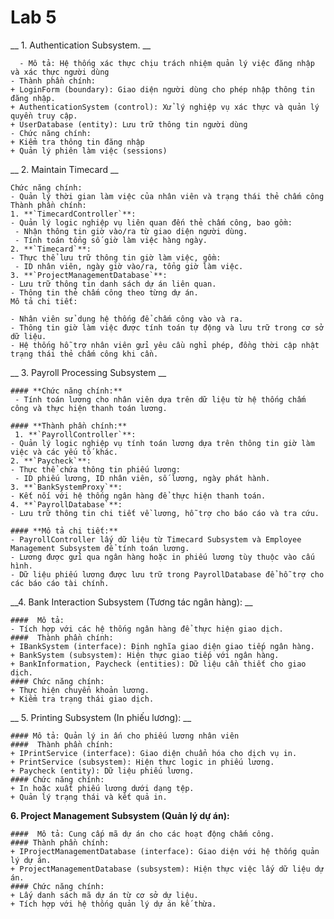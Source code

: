 # Lab 5
 __ 1. Authentication Subsystem. __
 
      - Mô tả: Hệ thống xác thực chịu trách nhiệm quản lý việc đăng nhập và xác thực người dùng
    - Thành phần chính:
    + LoginForm (boundary): Giao diện người dùng cho phép nhập thông tin đăng nhập.
    + AuthenticationSystem (control): Xử lý nghiệp vụ xác thực và quản lý quyền truy cập.
    + UserDatabase (entity): Lưu trữ thông tin người dùng
    - Chức năng chính:
    + Kiểm tra thông tin đăng nhập
    + Quản lý phiên làm việc (sessions)
 __ 2. Maintain Timecard __
 
    Chức năng chính:
    - Quản lý thời gian làm việc của nhân viên và trạng thái thẻ chấm công
    Thành phần chính:
    1. **`TimecardController`**:
    - Quản lý logic nghiệp vụ liên quan đến thẻ chấm công, bao gồm: 
     - Nhận thông tin giờ vào/ra từ giao diện người dùng.
     - Tính toán tổng số giờ làm việc hàng ngày.
    2. **`Timecard`**:
    - Thực thể lưu trữ thông tin giờ làm việc, gồm:
     - ID nhân viên, ngày giờ vào/ra, tổng giờ làm việc.
    3. **`ProjectManagementDatabase`**:
    - Lưu trữ thông tin danh sách dự án liên quan.
    - Thông tin thẻ chấm công theo từng dự án.
    Mô tả chi tiết:

    - Nhân viên sử dụng hệ thống để chấm công vào và ra.
    - Thông tin giờ làm việc được tính toán tự động và lưu trữ trong cơ sở dữ liệu.
    - Hệ thống hỗ trợ nhân viên gửi yêu cầu nghỉ phép, đồng thời cập nhật trạng thái thẻ chấm công khi cần.

 __ 3. Payroll Processing Subsystem __
 
    #### **Chức năng chính:**
     - Tính toán lương cho nhân viên dựa trên dữ liệu từ hệ thống chấm công và thực hiện thanh toán lương.

    #### **Thành phần chính:**
     1. **`PayrollController`**:
    - Quản lý logic nghiệp vụ tính toán lương dựa trên thông tin giờ làm việc và các yếu tố khác.
    2. **`Paycheck`**:
    - Thực thể chứa thông tin phiếu lương:
     - ID phiếu lương, ID nhân viên, số lương, ngày phát hành.
    3. **`BankSystemProxy`**:
    - Kết nối với hệ thống ngân hàng để thực hiện thanh toán.
    4. **`PayrollDatabase`**:
    - Lưu trữ thông tin chi tiết về lương, hỗ trợ cho báo cáo và tra cứu.

    #### **Mô tả chi tiết:**
    - PayrollController lấy dữ liệu từ Timecard Subsystem và Employee Management Subsystem để tính toán lương.
    - Lương được gửi qua ngân hàng hoặc in phiếu lương tùy thuộc vào cấu hình.
    - Dữ liệu phiếu lương được lưu trữ trong PayrollDatabase để hỗ trợ cho các báo cáo tài chính.
 __4. Bank Interaction Subsystem (Tương tác ngân hàng): __
 
    ####  Mô tả: 
    - Tích hợp với các hệ thống ngân hàng để thực hiện giao dịch.
    ####  Thành phần chính:
    + IBankSystem (interface): Định nghĩa giao diện giao tiếp ngân hàng.
    + BankSystem (subsystem): Hiện thực giao tiếp với ngân hàng.
    + BankInformation, Paycheck (entities): Dữ liệu cần thiết cho giao dịch.
    #### Chức năng chính:
    + Thực hiện chuyển khoản lương.
    + Kiểm tra trạng thái giao dịch.
 __ 5. Printing Subsystem (In phiếu lương): __
 
    #### Mô tả: Quản lý in ấn cho phiếu lương nhân viên 
    ####  Thành phần chính:
    + IPrintService (interface): Giao diện chuẩn hóa cho dịch vụ in.
    + PrintService (subsystem): Hiện thực logic in phiếu lương.
    + Paycheck (entity): Dữ liệu phiếu lương.
    #### Chức năng chính:
    + In hoặc xuất phiếu lương dưới dạng tệp.
    + Quản lý trạng thái và kết quả in.
 __6. Project Management Subsystem (Quản lý dự án):__
 
    ####  Mô tả: Cung cấp mã dự án cho các hoạt động chấm công.
    #### Thành phần chính:
    + IProjectManagementDatabase (interface): Giao diện với hệ thống quản lý dự án.
    + ProjectManagementDatabase (subsystem): Hiện thực việc lấy dữ liệu dự án.
    #### Chức năng chính:
    + Lấy danh sách mã dự án từ cơ sở dự liệu.
    + Tích hợp với hệ thống quản lý dự án kế thừa.
